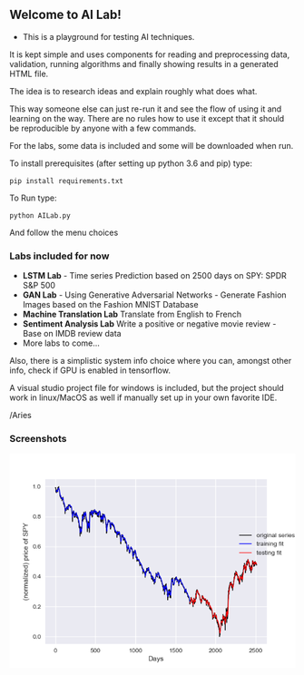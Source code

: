 ## Welcome to AI Lab! ##
+ This is a playground for testing AI techniques.

It is kept simple and uses components for reading and preprocessing data, 
validation, running algorithms and finally showing results in a generated HTML file.

The idea is to research ideas and explain roughly what does what. 

This way someone else can just re-run it and see the flow of using it and learning on the way.
There are no rules how to use it except that it should be reproducible by anyone with a few commands. 

For the labs, some data is included and some will be downloaded when run. 


To install prerequisites (after setting up python 3.6 and pip) type:

```
pip install requirements.txt
```

To Run type:

```
python AILab.py
```

And follow the menu choices


### Labs included for now ###

* **LSTM Lab** - Time series Prediction based on 2500 days on SPY: SPDR S&P 500
* **GAN Lab** - Using Generative Adversarial Networks - Generate Fashion Images based on the Fashion MNIST Database
* **Machine Translation Lab** Translate from English to French
* **Sentiment Analysis Lab** Write a positive or negative movie review - Base on IMDB review data
* More labs to come...


Also, there is a simplistic system info choice where you can, amongst other info, check if GPU is enabled in tensorflow.

A visual studio project file for windows is included, but the project should work in linux/MacOS as well if manually set up in your own favorite IDE.


/Aries

### Screenshots ###
![LSTM LAB screenshot](./screenshots/LSTMLab.png)